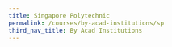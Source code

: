 ```yaml
---
title: Singapore Polytechnic
permalink: /courses/by-acad-institutions/sp
third_nav_title: By Acad Institutions
---
```



